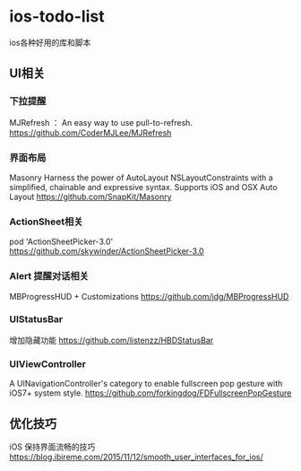 # ios-todo-list
ios各种好用的库和脚本


## UI相关

### 下拉提醒
MJRefresh ： An easy way to use pull-to-refresh.
https://github.com/CoderMJLee/MJRefresh

### 界面布局
Masonry
Harness the power of AutoLayout NSLayoutConstraints with a simplified, chainable and expressive syntax. Supports iOS and OSX Auto Layout
https://github.com/SnapKit/Masonry

### ActionSheet相关
pod 'ActionSheetPicker-3.0'
https://github.com/skywinder/ActionSheetPicker-3.0

### Alert 提醒对话相关
MBProgressHUD + Customizations 
https://github.com/jdg/MBProgressHUD

### UIStatusBar
增加隐藏功能
https://github.com/listenzz/HBDStatusBar

### UIViewController
A UINavigationController's category to enable fullscreen pop gesture with iOS7+ system style.
https://github.com/forkingdog/FDFullscreenPopGesture

## 优化技巧

iOS 保持界面流畅的技巧
https://blog.ibireme.com/2015/11/12/smooth_user_interfaces_for_ios/
